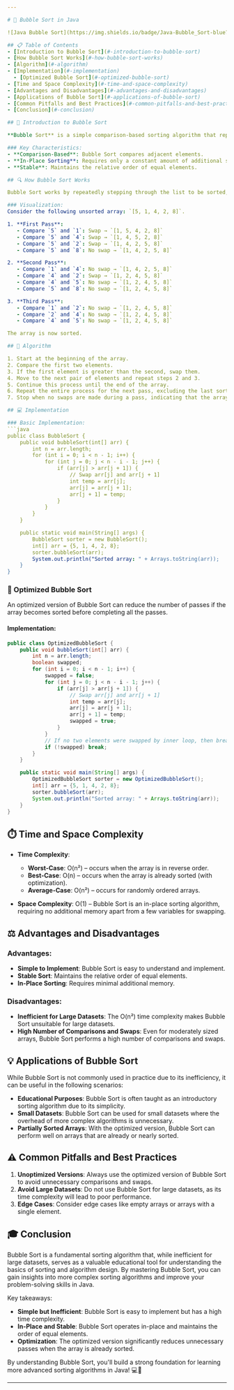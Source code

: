 ```yaml
---

# 🔄 Bubble Sort in Java

![Java Bubble Sort](https://img.shields.io/badge/Java-Bubble_Sort-blue?style=for-the-badge&logo=java)

## 📋 Table of Contents
- [Introduction to Bubble Sort](#-introduction-to-bubble-sort)
- [How Bubble Sort Works](#-how-bubble-sort-works)
- [Algorithm](#-algorithm)
- [Implementation](#-implementation)
  - [Optimized Bubble Sort](#-optimized-bubble-sort)
- [Time and Space Complexity](#-time-and-space-complexity)
- [Advantages and Disadvantages](#-advantages-and-disadvantages)
- [Applications of Bubble Sort](#-applications-of-bubble-sort)
- [Common Pitfalls and Best Practices](#-common-pitfalls-and-best-practices)
- [Conclusion](#-conclusion)

## 🌟 Introduction to Bubble Sort

**Bubble Sort** is a simple comparison-based sorting algorithm that repeatedly steps through the list, compares adjacent elements, and swaps them if they are in the wrong order. This process is repeated until the list is sorted. While Bubble Sort is easy to understand and implement, it is not suitable for large datasets due to its poor time complexity.

### Key Characteristics:
- **Comparison-Based**: Bubble Sort compares adjacent elements.
- **In-Place Sorting**: Requires only a constant amount of additional space.
- **Stable**: Maintains the relative order of equal elements.

## 🔍 How Bubble Sort Works

Bubble Sort works by repeatedly stepping through the list to be sorted, comparing adjacent items, and swapping them if they are in the wrong order. The pass through the list is repeated until no swaps are needed, which indicates that the list is sorted.

### Visualization:
Consider the following unsorted array: `[5, 1, 4, 2, 8]`.

1. **First Pass**:
   - Compare `5` and `1`: Swap → `[1, 5, 4, 2, 8]`
   - Compare `5` and `4`: Swap → `[1, 4, 5, 2, 8]`
   - Compare `5` and `2`: Swap → `[1, 4, 2, 5, 8]`
   - Compare `5` and `8`: No swap → `[1, 4, 2, 5, 8]`

2. **Second Pass**:
   - Compare `1` and `4`: No swap → `[1, 4, 2, 5, 8]`
   - Compare `4` and `2`: Swap → `[1, 2, 4, 5, 8]`
   - Compare `4` and `5`: No swap → `[1, 2, 4, 5, 8]`
   - Compare `5` and `8`: No swap → `[1, 2, 4, 5, 8]`

3. **Third Pass**:
   - Compare `1` and `2`: No swap → `[1, 2, 4, 5, 8]`
   - Compare `2` and `4`: No swap → `[1, 2, 4, 5, 8]`
   - Compare `4` and `5`: No swap → `[1, 2, 4, 5, 8]`

The array is now sorted.

## 📝 Algorithm

1. Start at the beginning of the array.
2. Compare the first two elements.
3. If the first element is greater than the second, swap them.
4. Move to the next pair of elements and repeat steps 2 and 3.
5. Continue this process until the end of the array.
6. Repeat the entire process for the next pass, excluding the last sorted elements.
7. Stop when no swaps are made during a pass, indicating that the array is sorted.

## 💻 Implementation

### Basic Implementation:
```java
public class BubbleSort {
    public void bubbleSort(int[] arr) {
        int n = arr.length;
        for (int i = 0; i < n - 1; i++) {
            for (int j = 0; j < n - i - 1; j++) {
                if (arr[j] > arr[j + 1]) {
                    // Swap arr[j] and arr[j + 1]
                    int temp = arr[j];
                    arr[j] = arr[j + 1];
                    arr[j + 1] = temp;
                }
            }
        }
    }

    public static void main(String[] args) {
        BubbleSort sorter = new BubbleSort();
        int[] arr = {5, 1, 4, 2, 8};
        sorter.bubbleSort(arr);
        System.out.println("Sorted array: " + Arrays.toString(arr));
    }
}
```

### 🔄 Optimized Bubble Sort

An optimized version of Bubble Sort can reduce the number of passes if the array becomes sorted before completing all the passes.

#### Implementation:
```java
public class OptimizedBubbleSort {
    public void bubbleSort(int[] arr) {
        int n = arr.length;
        boolean swapped;
        for (int i = 0; i < n - 1; i++) {
            swapped = false;
            for (int j = 0; j < n - i - 1; j++) {
                if (arr[j] > arr[j + 1]) {
                    // Swap arr[j] and arr[j + 1]
                    int temp = arr[j];
                    arr[j] = arr[j + 1];
                    arr[j + 1] = temp;
                    swapped = true;
                }
            }
            // If no two elements were swapped by inner loop, then break
            if (!swapped) break;
        }
    }

    public static void main(String[] args) {
        OptimizedBubbleSort sorter = new OptimizedBubbleSort();
        int[] arr = {5, 1, 4, 2, 8};
        sorter.bubbleSort(arr);
        System.out.println("Sorted array: " + Arrays.toString(arr));
    }
}
```

## ⏱️ Time and Space Complexity

- **Time Complexity**:
  - **Worst-Case**: O(n²) – occurs when the array is in reverse order.
  - **Best-Case**: O(n) – occurs when the array is already sorted (with optimization).
  - **Average-Case**: O(n²) – occurs for randomly ordered arrays.
  
- **Space Complexity**: O(1) – Bubble Sort is an in-place sorting algorithm, requiring no additional memory apart from a few variables for swapping.

## ⚖️ Advantages and Disadvantages

### Advantages:
- **Simple to Implement**: Bubble Sort is easy to understand and implement.
- **Stable Sort**: Maintains the relative order of equal elements.
- **In-Place Sorting**: Requires minimal additional memory.

### Disadvantages:
- **Inefficient for Large Datasets**: The O(n²) time complexity makes Bubble Sort unsuitable for large datasets.
- **High Number of Comparisons and Swaps**: Even for moderately sized arrays, Bubble Sort performs a high number of comparisons and swaps.

## 💡 Applications of Bubble Sort

While Bubble Sort is not commonly used in practice due to its inefficiency, it can be useful in the following scenarios:
- **Educational Purposes**: Bubble Sort is often taught as an introductory sorting algorithm due to its simplicity.
- **Small Datasets**: Bubble Sort can be used for small datasets where the overhead of more complex algorithms is unnecessary.
- **Partially Sorted Arrays**: With the optimized version, Bubble Sort can perform well on arrays that are already or nearly sorted.

## ⚠️ Common Pitfalls and Best Practices

1. **Unoptimized Versions**: Always use the optimized version of Bubble Sort to avoid unnecessary comparisons and swaps.
2. **Avoid Large Datasets**: Do not use Bubble Sort for large datasets, as its time complexity will lead to poor performance.
3. **Edge Cases**: Consider edge cases like empty arrays or arrays with a single element.

## 🎓 Conclusion

Bubble Sort is a fundamental sorting algorithm that, while inefficient for large datasets, serves as a valuable educational tool for understanding the basics of sorting and algorithm design. By mastering Bubble Sort, you can gain insights into more complex sorting algorithms and improve your problem-solving skills in Java.

Key takeaways:
- **Simple but Inefficient**: Bubble Sort is easy to implement but has a high time complexity.
- **In-Place and Stable**: Bubble Sort operates in-place and maintains the order of equal elements.
- **Optimization**: The optimized version significantly reduces unnecessary passes when the array is already sorted.

By understanding Bubble Sort, you'll build a strong foundation for learning more advanced sorting algorithms in Java! 💻🚀

---
```

